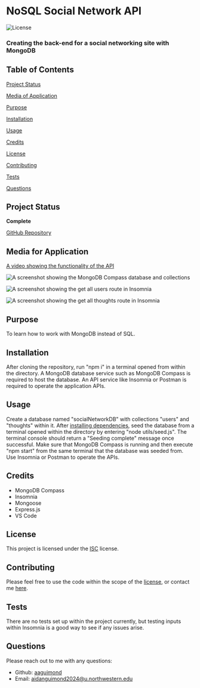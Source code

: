 # NoSQL Social Network API

![License](https://img.shields.io/badge/license-ISC-blue.svg)

### Creating the back-end for a social networking site with MongoDB


## Table of Contents

[Project Status](#project-status)

[Media of Application](#media-for-application)

[Purpose](#purpose)

[Installation](#installation)

[Usage](#usage)

[Credits](#credits)

[License](#license)

[Contributing](#contributing)

[Tests](#tests)

[Questions](#questions)


## Project Status

**Complete**

[GitHub Repository](https://github.com/aaguimond/module18-challenge-nosql-social-network-api)


## Media for Application

[A video showing the functionality of the API](https://drive.google.com/file/d/1Rdyy0TcTf4wOtP4SGOYknhOLiVcMml_E/view)


![A screenshot showing the MongoDB Compass database and collections](/assets/screenshots/NoSQLSocialNetworkAPIMongoDBCompass.png)

![A screenshot showing the get all users route in Insomnia](/assets/screenshots/NoSQLSocialNetworkAPIInsomniaUsers.png)

![A screenshot showing the get all thoughts route in Insomnia](/assets/screenshots/NoSQLSocialNetworkAPIInsomniaThoughts.png)


## Purpose

To learn how to work with MongoDB instead of SQL.


## Installation

After cloning the repository, run "npm i" in a terminal opened from within the directory. A MongoDB database service such as MongoDB Compass is required to host the database. An API service like Insomnia or Postman is required to operate the application APIs.


## Usage

Create a database named "socialNetworkDB" with collections "users" and "thoughts" within it. After [installing dependencies](#installation), seed the database from a terminal opened within the directory by entering "node utils/seed.js". The terminal console should return a "Seeding complete" message once successful. Make sure that MongoDB Compass is running and then execute "npm start" from the same terminal that the database was seeded from. Use Insomnia or Postman to operate the APIs.


## Credits

* MongoDB Compass
* Insomnia
* Mongoose
* Express.js
* VS Code


## License

This project is licensed under the [ISC](https://opensource.org/licenses/ISC) license.


## Contributing

Please feel free to use the code within the scope of the [license](#license), or contact me [here](#questions).


## Tests

There are no tests set up within the project currently, but testing inputs within Insomnia is a good way to see if any issues arise.


## Questions

Please reach out to me with any questions:

- Github: [aaguimond](https://github.com/aaguimond)
- Email: aidanguimond2024@u.northwestern.edu